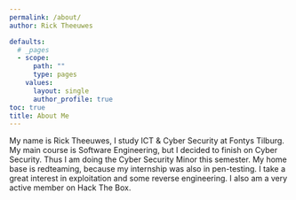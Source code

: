 ```yaml
---
permalink: /about/
author: Rick Theeuwes

defaults:
  # _pages
  - scope:
      path: ""
      type: pages
    values:
      layout: single
      author_profile: true
toc: true
title: About Me
---
```


My name is Rick Theeuwes, I study ICT & Cyber Security at Fontys Tilburg. My main course is Software Engineering, but I decided to finish on Cyber Security. Thus I am doing the Cyber Security Minor this semester. My home base is redteaming, because my internship was also in pen-testing. I take a great interest in exploitation and some reverse engineering. I also am a very active member on Hack The Box.